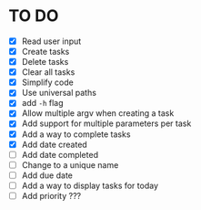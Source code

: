 # TO DO
- [x] Read user input
- [x] Create tasks
- [x] Delete tasks
- [x] Clear all tasks
- [x] Simplify code
- [x] Use universal paths
- [x] add `-h` flag
- [x] Allow multiple argv when creating a task
- [x] Add support for multiple parameters per task
- [x] Add a way to complete tasks
- [x] Add date created
- [ ] Add date completed
- [ ] Change to a unique name
- [ ] Add due date
- [ ] Add a way to display tasks for today
- [ ] Add priority ???